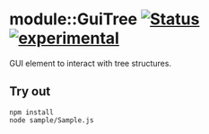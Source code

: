 
# module::GuiTree [![Status](https://github.com/Wandalen/wGuiTree/workflows/Test/badge.svg)](https://github.com/Wandalen/wGuiTree/actions?query=workflow%3ATest) [![experimental](https://img.shields.io/badge/stability-experimental-orange.svg)](https://github.com/emersion/stability-badges#experimental)

GUI element to interact with tree structures.

## Try out
```
npm install
node sample/Sample.js
```


















































